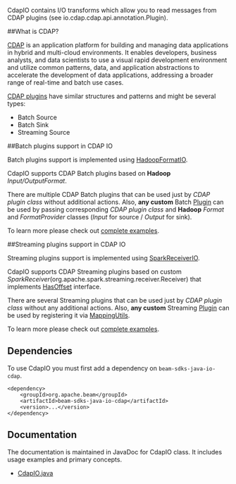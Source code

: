 <!--
    Licensed to the Apache Software Foundation (ASF) under one
    or more contributor license agreements.  See the NOTICE file
    distributed with this work for additional information
    regarding copyright ownership.  The ASF licenses this file
    to you under the Apache License, Version 2.0 (the
    "License"); you may not use this file except in compliance
    with the License.  You may obtain a copy of the License at

      http://www.apache.org/licenses/LICENSE-2.0

    Unless required by applicable law or agreed to in writing,
    software distributed under the License is distributed on an
    "AS IS" BASIS, WITHOUT WARRANTIES OR CONDITIONS OF ANY
    KIND, either express or implied.  See the License for the
    specific language governing permissions and limitations
    under the License.
-->

CdapIO contains I/O transforms which allow you to read messages from CDAP plugins (see io.cdap.cdap.api.annotation.Plugin).

##What is CDAP?

[CDAP](https://cdap.io/) is an application platform for building and managing data applications in hybrid and multi-cloud environments.
It enables developers, business analysts, and data scientists to use a visual rapid development environment and utilize common patterns,
data, and application abstractions to accelerate the development of data applications, addressing a broader range of real-time and batch use cases.

[CDAP plugins](https://github.com/data-integrations) have similar structures and patterns and might be several types:
- Batch Source
- Batch Sink
- Streaming Source

##Batch plugins support in CDAP IO

Batch plugins support is implemented using [HadoopFormatIO](https://github.com/apache/beam/tree/master/sdks/java/io/hadoop-format).

CdapIO supports CDAP Batch plugins based on **Hadoop** *Input/OutputFormat*.

There are multiple CDAP Batch plugins that can be used just by *CDAP plugin class* without additional actions.
Also, **any custom** Batch [Plugin](src/main/java/org/apache/beam/sdk/io/cdap/Plugin.java) can be used by passing corresponding *CDAP plugin class* and **Hadoop** *Format* and *FormatProvider* classes (*Input* for source / *Output* for sink).

To learn more please check out [complete examples](https://github.com/apache/beam/tree/master/examples/java/src/main/java/org/apache/beam/examples/complete).

##Streaming plugins support in CDAP IO

Streaming plugins support is implemented using [SparkReceiverIO](https://github.com/apache/beam/tree/master/sdks/java/io/sparkreceiver).

CdapIO supports CDAP Streaming plugins based on custom *SparkReceiver*(org.apache.spark.streaming.receiver.Receiver) that implements [HasOffset](https://github.com/apache/beam/blob/master/sdks/java/io/sparkreceiver/src/main/java/org/apache/beam/sdk/io/sparkreceiver/HasOffset.java) interface.

There are several Streaming plugins that can be used just by *CDAP plugin class* without any additional actions.
Also, **any custom** Streaming [Plugin](src/main/java/org/apache/beam/sdk/io/cdap/Plugin.java) can be used by registering it via [MappingUtils](src/main/java/org/apache/beam/sdk/io/cdap/MappingUtils.java).

To learn more please check out [complete examples](https://github.com/apache/beam/tree/master/examples/java/src/main/java/org/apache/beam/examples/complete).

## Dependencies

To use CdapIO you must first add a dependency on `beam-sdks-java-io-cdap`.

```maven
<dependency>
    <groupId>org.apache.beam</groupId>
    <artifactId>beam-sdks-java-io-cdap</artifactId>
    <version>...</version>
</dependency>
```

## Documentation

The documentation is maintained in JavaDoc for CdapIO class. It includes
usage examples and primary concepts.
- [CdapIO.java](src/main/java/org/apache/beam/sdk/io/cdap/CdapIO.java)
